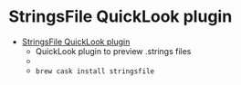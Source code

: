 # StringsFile QuickLook plugin
- [StringsFile QuickLook plugin](https://blog.timac.org/?p=933)
  -  QuickLook plugin to preview .strings files
  - 
  - `brew cask install stringsfile`
